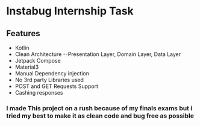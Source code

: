 # Instabug Internship Task

## Features

- Kotlin
- Clean Architecture --Presentation Layer, Domain Layer, Data Layer
- Jetpack Compose
- Material3
- Manual Dependency injection
- No 3rd party Libraries used
- POST and GET Requests Support
- Cashing responses

### I made This project on a rush because of my finals exams but i tried my best to make it as clean code and bug free as possible 
